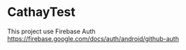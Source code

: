 # CathayTest
This project use Firebase Auth https://firebase.google.com/docs/auth/android/github-auth
